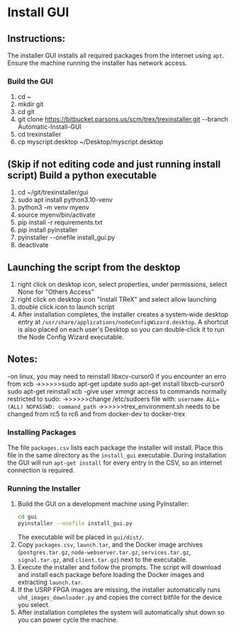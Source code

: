 # Install GUI

## Instructions:
The installer GUI installs all required packages from the internet using `apt`.
Ensure the machine running the installer has network access.

### Build the GUI
1. cd ~
2. mkdir git
3. cd git
4. git clone https://bitbucket.parsons.us/scm/trex/trexinstaller.git --branch Automatic-Install-GUI
5. cd trexinstaller
6. cp myscript.desktop ~/Desktop/myscript.desktop
## (Skip if not editing code and just running install script) Build a python executable
1. cd ~/git/trexinstaller/gui
2. sudo apt install python3.10-venv
3. python3 -m venv myenv 
4. source myenv/bin/activate 
5. pip install -r requirements.txt 
6. pip install pyinstaller 
7. pyinstaller --onefile install_gui.py 
8. deactivate
## Launching the script from the desktop
1. right click on desktop icon, select properties, under permissions, select None for "Others Access"
2. right click on desktop icon "Install TReX" and select allow launching
3. double click icon to launch script
4. After installation completes, the installer creates a system‑wide desktop
   entry at `/usr/share/applications/nodeConfigWizard.desktop`. A shortcut is
   also placed on each user's Desktop so you can double‑click it to run the
   Node Config Wizard executable.

## Notes:
-on linux, you may need to reinstall libxcv-cursor0 if you encounter an erro from xcb
->>>>>>sudo apt-get update
        sudo apt-get install libxcb-cursor0
        sudo apt-get reinstall xcb
-give user xmmgr access to commands normally restricted to sudo:
->>>>>>change /etc/sudoers file with: `username ALL=(ALL) NOPASSWD: command_path`
->>>>>>trex_environment.sh needs to be changed from rc5 to rc6 and from docker-dev to docker-trex

### Installing Packages
The file `packages.csv` lists each package the installer will install. Place
this file in the same directory as the `install_gui` executable. During
installation the GUI will run `apt-get install` for every entry in the CSV, so
an internet connection is required.

### Running the Installer
1. Build the GUI on a development machine using PyInstaller:
   ```bash
   cd gui
   pyinstaller --onefile install_gui.py
   ```
   The executable will be placed in `gui/dist/`.
2. Copy `packages.csv`, `launch.tar`, and the Docker image archives
   (`postgres.tar.gz`, `node-webserver.tar.gz`, `services.tar.gz`,
   `signal.tar.gz`, and `client.tar.gz`) next to the executable.
3. Execute the installer and follow the prompts. The script will download and
   install each package before loading the Docker images and extracting
   `launch.tar`.
4. If the USRP FPGA images are missing, the installer automatically runs
   `uhd_images_downloader.py` and copies the correct bitfile for the device you
   select.
5. After installation completes the system will automatically shut down so you
   can power cycle the machine.
